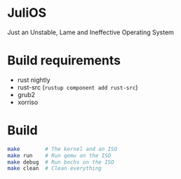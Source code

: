 # JuliOS

Just an Unstable, Lame and Ineffective Operating System

# Build requirements

* rust nightly
* rust-src (`rustup component add rust-src`)
* grub2
* xorriso

# Build

```sh
make        # The kernel and an ISO
make run    # Run qemu on the ISO
make debug  # Run bochs on the ISO
make clean  # Clean everything
```
